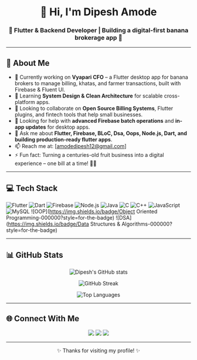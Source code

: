 <h1 align="center">👋 Hi, I'm Dipesh Amode</h1>
<h3 align="center">🌱 Flutter & Backend Developer | Building a digital-first banana brokerage app 🍌</h3>

---

## 🚀 About Me
- 🔭 Currently working on **Vyapari CFO** – a Flutter desktop app for banana brokers to manage billing, khatas, and farmer transactions, built with Firebase & Fluent UI.
- 🌱 Learning **System Design & Clean Architecture** for scalable cross-platform apps.
- 👯 Looking to collaborate on **Open Source Billing Systems**, Flutter plugins, and fintech tools that help small businesses.
- 🤔 Looking for help with **advanced Firebase batch operations** and **in-app updates** for desktop apps.
- 💬 Ask me about **Flutter, Firebase, BLoC, Dsa, Oops, Node.js, Dart, and building production-ready flutter apps**.
- 📫 Reach me at: [amodedipesh12@gmail.com]
- ⚡ Fun fact: Turning a centuries-old fruit business into a digital experience – one bill at a time! 🍌✨

---

## 💻 Tech Stack
![Flutter](https://img.shields.io/badge/Flutter-02569B?style=for-the-badge&logo=flutter&logoColor=white)
![Dart](https://img.shields.io/badge/Dart-0175C2?style=for-the-badge&logo=dart&logoColor=white)
![Firebase](https://img.shields.io/badge/Firebase-ffca28?style=for-the-badge&logo=firebase&logoColor=black)
![Node.js](https://img.shields.io/badge/Node.js-339933?style=for-the-badge&logo=node.js&logoColor=white)
![Java](https://img.shields.io/badge/Java-007396?style=for-the-badge&logo=java&logoColor=white)
![C](https://img.shields.io/badge/C-00599C?style=for-the-badge&logo=c&logoColor=white)
![C++](https://img.shields.io/badge/C++-00599C?style=for-the-badge&logo=c%2B%2B&logoColor=white)
![JavaScript](https://img.shields.io/badge/JavaScript-F7DF1E?style=for-the-badge&logo=javascript&logoColor=black)
![MySQL](https://img.shields.io/badge/MySQL-4479A1?style=for-the-badge&logo=mysql&logoColor=white)
![OOP](https://img.shields.io/badge/Object Oriented Programming-000000?style=for-the-badge)
![DSA](https://img.shields.io/badge/Data Structures & Algorithms-000000?style=for-the-badge)

---

## 📊 GitHub Stats
<p align="center">
  <img src="https://github-readme-stats.vercel.app/api?username=madipavan&show_icons=true&theme=tokyonight" alt="Dipesh's GitHub stats" />
</p>
<p align="center">
  <img src="https://github-readme-streak-stats.herokuapp.com/?user=madipavan&theme=tokyonight" alt="GitHub Streak" />
</p>
<p align="center">
  <img src="https://github-readme-stats.vercel.app/api/top-langs/?username=madipavan&layout=compact&theme=tokyonight" alt="Top Languages" />
</p>

---

## 🌐 Connect With Me
<p align="center">
  <a href="mailto:amodedipesh12@gmail.com"><img src="https://img.shields.io/badge/Gmail-D14836?style=for-the-badge&logo=gmail&logoColor=white" /></a>
  <a href="www.linkedin.com/in/dipeshamode"><img src="https://img.shields.io/badge/LinkedIn-0A66C2?style=for-the-badge&logo=linkedin&logoColor=white" /></a>
  <a href="https://github.com/madipavan"><img src="https://img.shields.io/badge/GitHub-100000?style=for-the-badge&logo=github&logoColor=white" /></a>
</p>

---

<p align="center">✨ Thanks for visiting my profile! ✨</p>
